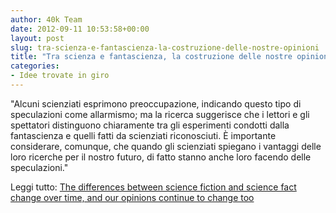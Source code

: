 ```yaml
---
author: 40k Team
date: 2012-09-11 10:53:58+00:00
layout: post
slug: tra-scienza-e-fantascienza-la-costruzione-delle-nostre-opinioni
title: "Tra scienza e fantascienza, la costruzione delle nostre opinioni"
categories:
- Idee trovate in giro
---
```


"Alcuni scienziati esprimono preoccupazione, indicando questo tipo di speculazioni come allarmismo; ma la ricerca suggerisce che i lettori e gli spettatori distinguono chiaramente tra gli esperimenti condotti dalla fantascienza e quelli fatti da scienziati riconosciuti. È importante considerare, comunque, che quando gli scienziati spiegano i vantaggi delle loro ricerche per il nostro futuro, di fatto stanno anche loro facendo delle speculazioni." 

Leggi tutto: [The differences between science fiction and science fact change over time, and our opinions continue to change too](http://www.walesonline.co.uk/news/health-news/2012/09/10/the-differences-between-science-fiction-and-science-fact-change-over-time-and-our-opinions-continue-to-change-too-91466-31799819/)


